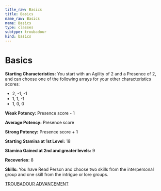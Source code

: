 ```yaml
---
title_raw: Basics
title: Basics
name_raw: Basics
name: Basics
type: classes
subtype: troubadour
kind: basics
---
```


# Basics

**Starting Characteristics:** You start with an Agility of 2 and a Presence of 2, and can choose one of the following arrays for your other characteristics scores:

- 2, -1, -1
- 1, 1, -1
- 1, 0, 0

**Weak Potency:** Presence score - 1

**Average Potency:** Presence score

**Strong Potency:** Presence score + 1

**Starting Stamina at 1st Level:** 18

**Stamina Gained at 2nd and greater levels:** 9

**Recoveries:** 8

**Skills:** You have Read Person and choose two skills from the interpersonal group and one skill from the intrigue or lore groups.

[TROUBADOUR ADVANCEMENT](./Troubadour%20Advancement.md)

